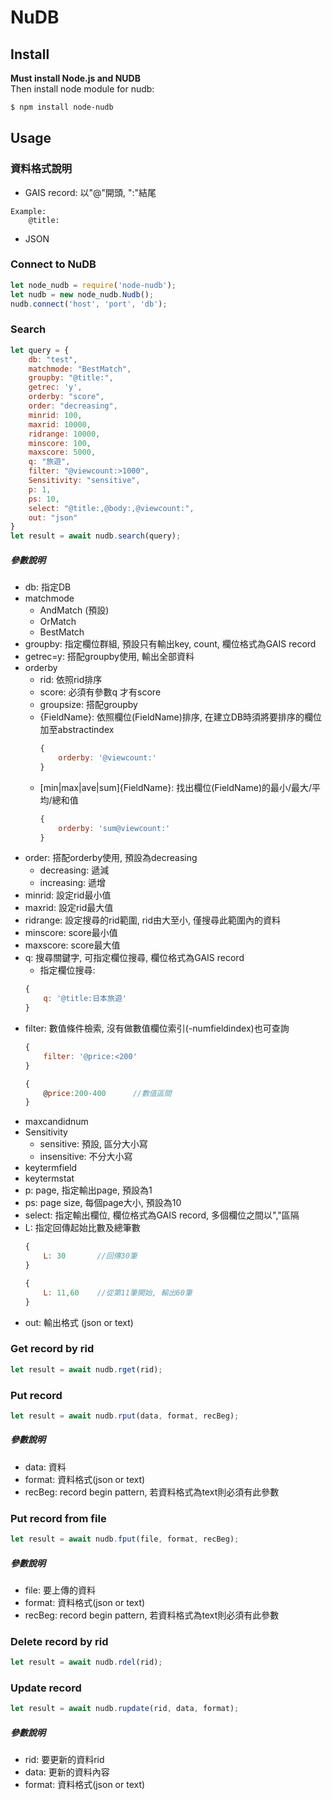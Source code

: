 # NuDB
## Install
**Must install Node.js and NUDB**  
Then install node module for nudb:  
```bash
$ npm install node-nudb
```

## Usage
### 資料格式說明
+ GAIS record: 以"@"開頭, ":"結尾
```
Example:
	@title:
```
+ JSON

### Connect to NuDB
```js
let node_nudb = require('node-nudb');
let nudb = new node_nudb.Nudb();
nudb.connect('host', 'port', 'db');
```

### Search
```js
let query = {
	db: "test",
	matchmode: "BestMatch",
	groupby: "@title:",
	getrec: 'y',
	orderby: "score",
	order: "decreasing",
	minrid: 100,
	maxrid: 10000,
	ridrange: 10000,
	minscore: 100,
	maxscore: 5000,
	q: "旅遊",
	filter: "@viewcount:>1000",
	Sensitivity: "sensitive",
	p: 1,
	ps: 10,
	select: "@title:,@body:,@viewcount:",
	out: "json"
}
let result = await nudb.search(query);
```

##### 參數說明
+ db: 指定DB
+ matchmode
	+ AndMatch (預設)
	+ OrMatch
	+ BestMatch
+ groupby: 指定欄位群組, 預設只有輸出key, count, 欄位格式為GAIS record
+ getrec=y: 搭配groupby使用, 輸出全部資料
+ orderby
	+ rid: 依照rid排序
	+ score: 必須有參數q 才有score
	+ groupsize: 搭配groupby
	+ {FieldName}: 依照欄位(FieldName)排序, 在建立DB時須將要排序的欄位加至abstractindex 
		```js
		{ 
			orderby: '@viewcount:' 
		}
		```
	+ [min|max|ave|sum]{FieldName}: 找出欄位(FieldName)的最小/最大/平均/總和值  
		```js
		{ 
			orderby: 'sum@viewcount:' 
		}
		```
+ order: 搭配orderby使用, 預設為decreasing
	+ decreasing: 遞減
	+ increasing: 遞增
+ minrid: 設定rid最小值
+ maxrid: 設定rid最大值
+ ridrange: 設定搜尋的rid範圍, rid由大至小, 僅搜尋此範圍內的資料
+ minscore: score最小值
+ maxscore: score最大值
+ q: 搜尋關鍵字, 可指定欄位搜尋, 欄位格式為GAIS record
	+ 指定欄位搜尋: 
	```js
	{
		q: '@title:日本旅遊'
	}
	```
+ filter: 數值條件檢索, 沒有做數值欄位索引(-numfieldindex)也可查詢
	```js
	{
		filter: '@price:<200'		
	}	
	```
	```js
	{
		@price:200-400		//數值區間
	}
	```
+ maxcandidnum
+ Sensitivity
	+ sensitive: 預設, 區分大小寫
	+ insensitive: 不分大小寫
+ keytermfield
+ keytermstat
+ p: page, 指定輸出page, 預設為1
+ ps: page size, 每個page大小, 預設為10
+ select: 指定輸出欄位, 欄位格式為GAIS record, 多個欄位之間以","區隔
+ L: 指定回傳起始比數及總筆數
	```js
	{
		L: 30		//回傳30筆
	}
	```
	```js
	{
		L: 11,60	//從第11筆開始, 輸出60筆
	}
	```
+ out: 輸出格式 (json or text)

### Get record by rid
```js
let result = await nudb.rget(rid);
```

### Put record
```js
let result = await nudb.rput(data, format, recBeg);
```
##### 參數說明
+ data: 資料
+ format: 資料格式(json or text)
+ recBeg: record begin pattern, 若資料格式為text則必須有此參數

### Put record from file
```js
let result = await nudb.fput(file, format, recBeg);
```
##### 參數說明
+ file: 要上傳的資料
+ format: 資料格式(json or text)
+ recBeg: record begin pattern, 若資料格式為text則必須有此參數

### Delete record by rid
```js
let result = await nudb.rdel(rid);
```

### Update record
```js
let result = await nudb.rupdate(rid, data, format);
```
##### 參數說明
+ rid: 要更新的資料rid
+ data: 更新的資料內容
+ format: 資料格式(json or text)
